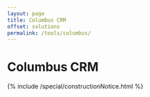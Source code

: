 ```yaml
---
layout: page
title: Columbus CRM
offset: solutions
permalink: /tools/columbus/
---
```


# Columbus CRM

<div class="Space">{% include /special/constructionNotice.html %}</div>
